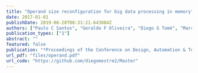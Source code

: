 ```yaml
---
title: "Operand size reconfiguration for big data processing in memory"
date: 2017-01-01
publishDate: 2019-08-28T08:31:21.643084Z
authors: ["Paulo C Santos", "Geraldo F Oliveira", "Diego G Tomé", "Marco AZ Alves", "Eduardo C Almeida", "Luigi Carro"]
publication_types: ["1"]
abstract: ""
featured: false
publication: "*Proceedings of the Conference on Design, Automation & Test in Europe*"
url_pdf: "files/operand.pdf"
url_code: "https://github.com/diegomestre2/Master"
---
```


